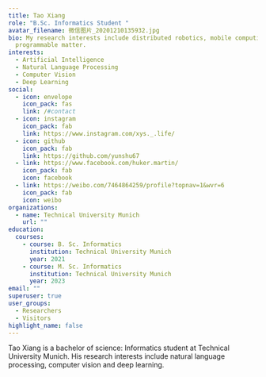 ```yaml
---
title: Tao Xiang
role: "B.Sc. Informatics Student "
avatar_filename: 微信图片_20201210135932.jpg
bio: My research interests include distributed robotics, mobile computing and
  programmable matter.
interests:
  - Artificial Intelligence
  - Natural Language Processing
  - Computer Vision
  - Deep Learning
social:
  - icon: envelope
    icon_pack: fas
    link: /#contact
  - icon: instagram
    icon_pack: fab
    link: https://www.instagram.com/xys._.life/
  - icon: github
    icon_pack: fab
    link: https://github.com/yunshu67
  - link: https://www.facebook.com/huker.martin/
    icon_pack: fab
    icon: facebook
  - link: https://weibo.com/7464864259/profile?topnav=1&wvr=6
    icon_pack: fab
    icon: weibo
organizations:
  - name: Technical University Munich
    url: ""
education:
  courses:
    - course: B. Sc. Informatics
      institution: Technical University Munich
      year: 2021
    - course: M. Sc. Informatics
      institution: Technical University Munich
      year: 2023
email: ""
superuser: true
user_groups:
  - Researchers
  - Visitors
highlight_name: false
---
```

Tao Xiang is a bachelor of science: Informatics student at Technical University Munich. His research interests include natural language processing, computer vision and deep learning.
